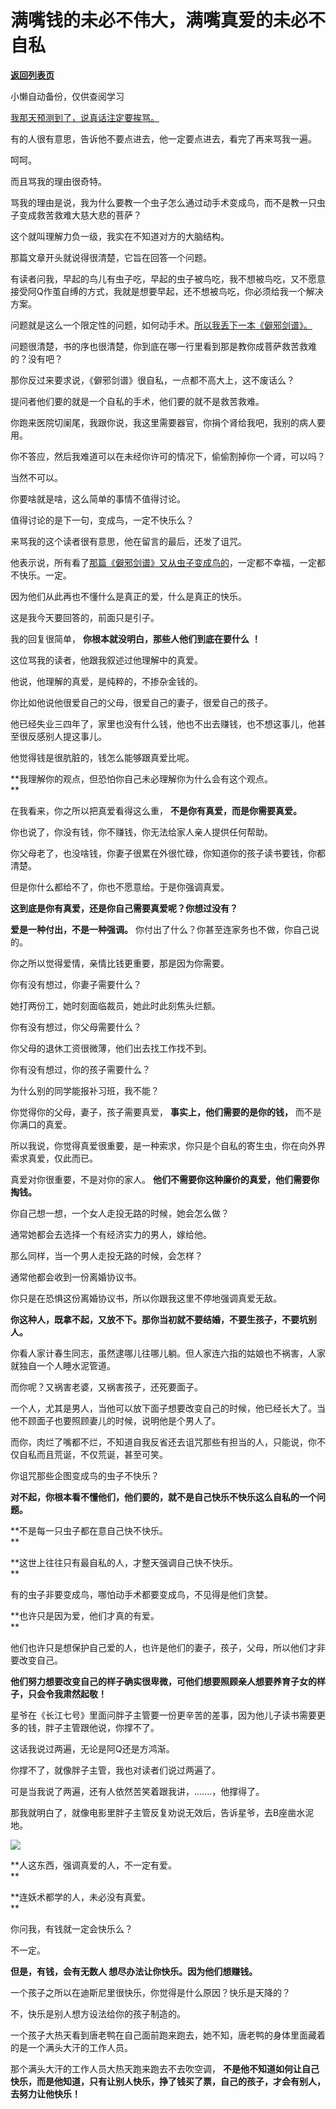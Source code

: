 # 满嘴钱的未必不伟大，满嘴真爱的未必不自私

[**返回列表页**](/gzh/记忆承载3)

小懒自动备份，仅供查阅学习

[我那天预测到了，说真话注定要挨骂。  
](http://mp.weixin.qq.com/s?__biz=MzkwMzQ1MzczOQ==&mid=2247483763&idx=1&sn=8a0e59de7989dd8f2684320ddd190c57&chksm=c0974c37f7e0c5214ec9002b5e54af9b6019e14a0417a2e0e194d459073230b9aac4b1308691&scene=21#wechat_redirect)

有的人很有意思，告诉他不要点进去，他一定要点进去，看完了再来骂我一遍。

呵呵。

而且骂我的理由很奇特。  

骂我的理由是说，我为什么要教一个虫子怎么通过动手术变成鸟，而不是教一只虫子变成救苦救难大慈大悲的菩萨？  

这个就叫理解力负一级，我实在不知道对方的大脑结构。

那篇文章开头就说得很清楚，它旨在回答一个问题。  

有读者问我，早起的鸟儿有虫子吃，早起的虫子被鸟吃，我不想被鸟吃，又不愿意接受阿Q作茧自缚的方式，我就是想要早起，还不想被鸟吃，你必须给我一个解决方案。

问题就是这么一个限定性的问题，如何动手术。[所以我丢下一本《僻邪剑谱》。](http://mp.weixin.qq.com/s?__biz=MzkwMzQ1MzczOQ==&mid=2247483763&idx=1&sn=8a0e59de7989dd8f2684320ddd190c57&chksm=c0974c37f7e0c5214ec9002b5e54af9b6019e14a0417a2e0e194d459073230b9aac4b1308691&scene=21#wechat_redirect)  

问题很清楚，书的序也很清楚，你到底在哪一行里看到那是教你成菩萨救苦救难的？没有吧？  

那你反过来要求说，《僻邪剑谱》很自私，一点都不高大上，这不废话么？

提问者他们要的就是一个自私的手术，他们要的就不是救苦救难。  

你跑来医院切阑尾，我跟你说，我这里需要器官，你捐个肾给我吧，我别的病人要用。  

你不答应，然后我难道可以在未经你许可的情况下，偷偷割掉你一个肾，可以吗？  

当然不可以。

你要啥就是啥，这么简单的事情不值得讨论。  

值得讨论的是下一句，变成鸟，一定不快乐么？  

来骂我的这个读者很有意思，他在留言的最后，还发了诅咒。  

他表示说，所有看了[那篇《僻邪剑谱》又从虫子变成鸟的](http://mp.weixin.qq.com/s?__biz=MzkwMzQ1MzczOQ==&mid=2247483763&idx=1&sn=8a0e59de7989dd8f2684320ddd190c57&chksm=c0974c37f7e0c5214ec9002b5e54af9b6019e14a0417a2e0e194d459073230b9aac4b1308691&scene=21#wechat_redirect)，一定都不幸福，一定都不快乐。一定。  

因为他们从此再也不懂什么是真正的爱，什么是真正的快乐。  

这是我今天要回答的，前面只是引子。  

我的回复很简单， **你根本就没明白，那些人他们到底在要什么** **！**

这位骂我的读者，他跟我叙述过他理解中的真爱。  

他说，他理解的真爱，是纯粹的，不掺杂金钱的。  

你比如他说他很爱自己的父母，很爱自己的妻子，很爱自己的孩子。  

他已经失业三四年了，家里也没有什么钱，他也不出去赚钱，也不想这事儿，他甚至很反感别人提这事儿。

他觉得钱是很肮脏的，钱怎么能够跟真爱比呢。  

 **我理解你的观点，但恐怕你自己未必理解你为什么会有这个观点。  
**

在我看来，你之所以把真爱看得这么重， **不是你有真爱，而是你需要真爱。**  

你也说了，你没有钱，你不赚钱，你无法给家人亲人提供任何帮助。  

你父母老了，也没啥钱，你妻子很累在外很忙碌，你知道你的孩子读书要钱，你都清楚。

但是你什么都给不了，你也不愿意给。于是你强调真爱。  

 **这到底是你有真爱，还是你自己需要真爱呢？你想过没有？**

 **爱是一种付出，不是一种强调。** 你付出了什么？你甚至连家务也不做，你自己说的。  

你之所以觉得爱情，亲情比钱更重要，那是因为你需要。

你有没有想过，你妻子需要什么？  

她打两份工，她时刻面临裁员，她此时此刻焦头烂额。

你有没有想过，你父母需要什么？

你父母的退休工资很微薄，他们出去找工作找不到。

你有没有想过，你的孩子需要什么？

为什么别的同学能报补习班，我不能？

你觉得你的父母，妻子，孩子需要真爱， **事实上，他们需要的是你的钱，** 而不是你满口的真爱。  

所以我说，你觉得真爱很重要，是一种索求，你只是个自私的寄生虫，你在向外界索求真爱，仅此而已。  

真爱对你很重要，不是对你的家人。 **他们不需要你这种廉价的真爱，他们需要你掏钱。**

你自己想一想，一个女人走投无路的时候，她会怎么做？  

通常她都会去选择一个有经济实力的男人，嫁给他。

那么同样，当一个男人走投无路的时候，会怎样？

通常他都会收到一份离婚协议书。  

你只是在恐惧这份离婚协议书，所以你跟我这里不停地强调真爱无敌。  

 **你这种人，既拿不起，又放不下。那你当初就不要结婚，不要生孩子，不要坑别人。**

你看人家计春生同志，虽然逮哪儿往哪儿躺。但人家连六指的姑娘也不祸害，人家就独自一个人睡水泥管道。

而你呢？又祸害老婆，又祸害孩子，还死要面子。  

一个人，尤其是男人，当他可以放下面子想要改变自己的时候，他已经长大了。当他不顾面子也要照顾妻儿的时候，说明他是个男人了。

而你，肉烂了嘴都不烂，不知道自我反省还去诅咒那些有担当的人，只能说，你不仅自私而且荒诞，不仅荒诞，甚至可笑。

你诅咒那些企图变成鸟的虫子不快乐？

 **对不起，你根本看不懂他们，他们要的，就不是自己快乐不快乐这么自私的一个问题。**

 **不是每一只虫子都在意自己快不快乐。  
**

 **这世上往往只有最自私的人，才整天强调自己快不快乐。  
**

有的虫子非要变成鸟，哪怕动手术都要变成鸟，不见得是他们贪婪。  

 **也许只是因为爱，他们才真的有爱。  
**

他们也许只是想保护自己爱的人，也许是他们的妻子，孩子，父母，所以他们才非要改变自己。  

 **他们努力想要改变自己的样子确实很卑微，可他们想要照顾亲人想要养育子女的样子，只会令我肃然起敬！**

星爷在《长江七号》里面问胖子主管要一份更辛苦的差事，因为他儿子读书需要更多的钱，胖子主管跟他说，你撑不了。  

这话我说过两遍，无论是阿Q还是方鸿渐。  

你撑不了，就像胖子主管，我也对读者们说过两遍了。  

可是当我说了两遍，还有人依然苦笑着跟我讲，.......，他撑得了。

那我就明白了，就像电影里胖子主管反复劝说无效后，告诉星爷，去B座凿水泥地。

![](https://mmbiz.qpic.cn/mmbiz_png/aYCQDPqZ8kzJXS5bicoIhdkE2kjaLTeGmKUiccH2UOZC22k4Kr9mXV2VcVQwUtGJqee3mkeVaKr6g8tU5ZwiafNFQ/640?wx_fmt=png)

 **人这东西，强调真爱的人，不一定有爱。  
**

 **连妖术都学的人，未必没有真爱。  
**

你问我，有钱就一定会快乐么？  

不一定。  

 **但是，有钱，会有无数人 想尽办法让你快乐。因为他们想赚钱。**

一个孩子之所以在迪斯尼里很快乐，你觉得是什么原因？快乐是天降的？  

不，快乐是别人想方设法给你的孩子制造的。

一个孩子大热天看到唐老鸭在自己面前跑来跑去，她不知，唐老鸭的身体里面藏着的是一个满头大汗的工作人员。  

那个满头大汗的工作人员大热天跑来跑去不去吹空调，
**不是他不知道如何让自己快乐，而是他知道，只有让别人快乐，挣了钱买了票，自己的孩子，才会有别人，去努力让他快乐！**

